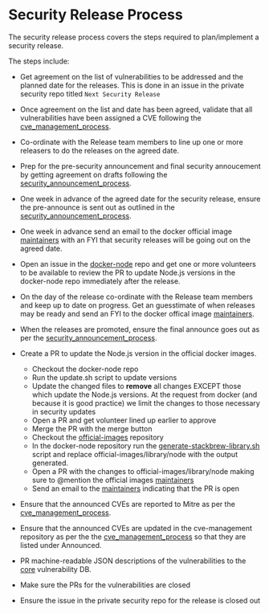 # Security Release Process

The security release process covers the steps required to plan/implement
a security release.

The steps include:

* Get agreement on the list of vulnerabilities to be addressed
  and the planned date for the releases. This is done in an issue
  in the private security repo titled `Next Security Release`

* Once agreement on the list and date has been agreed, validate
  that all vulnerabilities have been assigned a CVE following
  the [cve_management_process](https://github.com/nodejs/security-wg/blob/master/processes/cve_management_process.md).

* Co-ordinate with the Release team members to line up one
  or more releasers to do the releases on the agreed date.

* Prep for the pre-security announcement and final security
  annoucement by getting agreement on drafts following the
  [security_announcement_process](https://github.com/nodejs/security-wg/blob/master/processes/security_annoucement_process.md). 

* One week in advance of the agreed date for the security
  release, ensure the pre-announce is sent out as outlined in the
  [security_announcement_process](https://github.com/nodejs/security-wg/blob/master/processes/security_annoucement_process.md). 

* One week in advance send an email to the docker official image
  [maintainers](https://github.com/docker-library/official-images/blob/master/MAINTAINERS)
  with an FYI that security releases will be going out on the agreed date.

* Open an issue in the [docker-node](https://github.com/nodejs/docker-node)
  repo and get one or more volunteers to be available to review the PR
  to update Node.js versions in the docker-node repo immediately after the release.

* On the day of the release co-ordinate with the Release
  team members and keep up to date on progress. Get an guesstimate of
  when releases may be ready and send an FYI to the docker offical image
  [maintainers](https://github.com/docker-library/official-images/blob/master/MAINTAINERS).

* When the releases are promoted, ensure the final announce
  goes out as per the
  [security_announcement_process](https://github.com/nodejs/security-wg/blob/master/processes/security_annoucement_process.md). 

* Create a PR to update the Node.js version in the official docker images.  
  * Checkout the docker-node repo
  * Run the update.sh script to update versions
  * Update the changed files to **remove** all changes EXCEPT those which 
    update the Node.js versions. At the request from docker (and because
    it is good practice) we limit the changes to those necessary in
    security updates
  * Open a PR and get volunteer lined up earlier to approve
  * Merge the PR with the merge button
  * Checkout the [official-images](https://github.com/docker-library/official-images)
    repository 
  * In the docker-node repository run the
    [generate-stackbrew-library.sh]( https://github.com/nodejs/docker-node/blob/master/generate-stackbrew-library.sh)
    script and replace official-images/library/node with the output generated.
  * Open a PR with the changes to official-images/library/node making sure to 
    @mention the official images
    [maintainers](https://github.com/docker-library/official-images/blob/master/MAINTAINERS)
  * Send an email to the
    [maintainers](https://github.com/docker-library/official-images/blob/master/MAINTAINERS)
    indicating that the PR is open

* Ensure that the announced CVEs are reported to Mitre as per the
  [cve_management_process](https://github.com/nodejs/security-wg/blob/master/processes/cve_management_process.md).

* Ensure that the announced CVEs are updated in the cve-management repository
  as per the the
  [cve_management_process](https://github.com/nodejs/security-wg/blob/master/processes/cve_management_process.md)
  so that they are listed under Announced.

* PR machine-readable JSON descriptions of the vulnerabilities to the
  [core](https://github.com/nodejs/security-wg/tree/master/vuln/core)
  vulnerability DB.

* Make sure the PRs for the vulnerabilities are closed

* Ensure the issue in the private security repo for the release is closed out

